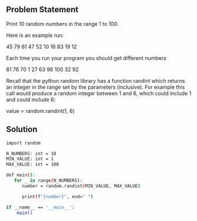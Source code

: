 ## Problem Statement

Print 10 random numbers in the range 1 to 100.

Here is an example run:

45
79
61
47
52
10
16
83
19
12

Each time you run your program you should get different numbers

81
76
70
1
27
63
96
100
32
92

Recall that the python random library has a function randint which returns an integer in the range set by the parameters (inclusive). For example this call would produce a random integer between 1 and 6, which could include 1 and could include 6:

value = random.randint(1, 6)

## Solution

```bash
import random

N_NUMBERS: int = 10
MIN_VALUE: int = 1
MAX_VALUE: int = 100

def main():
   for _ in range(N_NUMBERS):
      number = random.randint(MIN_VALUE, MAX_VALUE)

      print(f"{number}", end=" ")

if __name__ == '__main__':
    main()

```
